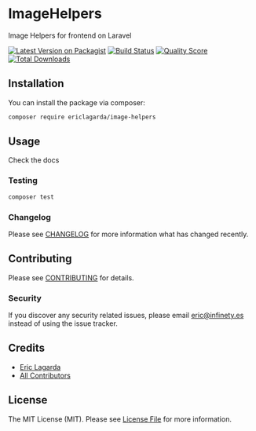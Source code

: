 # ImageHelpers

Image Helpers for frontend on Laravel

[![Latest Version on Packagist](https://img.shields.io/packagist/v/ericlagarda/image-helpers.svg?style=flat-square)](https://packagist.org/packages/ericlagarda/image-helpers)
[![Build Status](https://img.shields.io/travis/ericlagarda/image-helpers/master.svg?style=flat-square)](https://travis-ci.org/ericlagarda/image-helpers)
[![Quality Score](https://img.shields.io/scrutinizer/g/ericlagarda/image-helpers.svg?style=flat-square)](https://scrutinizer-ci.com/g/ericlagarda/image-helpers)
[![Total Downloads](https://img.shields.io/packagist/dt/ericlagarda/image-helpers.svg?style=flat-square)](https://packagist.org/packages/ericlagarda/image-helpers)



## Installation

You can install the package via composer:

```bash
composer require ericlagarda/image-helpers
```

## Usage

Check the docs

### Testing

``` bash
composer test
```

### Changelog

Please see [CHANGELOG](CHANGELOG.md) for more information what has changed recently.

## Contributing

Please see [CONTRIBUTING](CONTRIBUTING.md) for details.

### Security

If you discover any security related issues, please email eric@infinety.es instead of using the issue tracker.

## Credits

- [Eric Lagarda](https://github.com/ericlagarda)
- [All Contributors](../../contributors)

## License

The MIT License (MIT). Please see [License File](LICENSE.md) for more information.